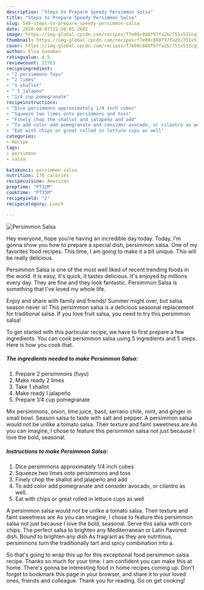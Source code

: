 ```yaml
---
description: "Steps to Prepare Speedy Persimmon Salsa"
title: "Steps to Prepare Speedy Persimmon Salsa"
slug: 549-steps-to-prepare-speedy-persimmon-salsa
date: 2020-08-07T21:59:01.268Z
image: https://img-global.cpcdn.com/recipes/f7e08c888f97fa2b/751x532cq70/persimmon-salsa-recipe-main-photo.jpg
thumbnail: https://img-global.cpcdn.com/recipes/f7e08c888f97fa2b/751x532cq70/persimmon-salsa-recipe-main-photo.jpg
cover: https://img-global.cpcdn.com/recipes/f7e08c888f97fa2b/751x532cq70/persimmon-salsa-recipe-main-photo.jpg
author: Elva Goodman
ratingvalue: 4.5
reviewcount: 22763
recipeingredient:
- "2 persimmons fuyu"
- "2 limes"
- "1 shallot"
- " I jalapeo"
- "1/4 cup pomegranate"
recipeinstructions:
- "Dice persimmons approximately 1/4 inch cubes"
- "Squeeze two limes onto persimmons and toss"
- "Finely chop the shallot and jalapeño and add"
- "To add color add pomegranate and consider avocado, or cilantro as well."
- "Eat with chips or great rolled in lettuce cups as well"
categories:
- Recipe
tags:
- persimmon
- salsa

katakunci: persimmon salsa 
nutrition: 170 calories
recipecuisine: American
preptime: "PT32M"
cooktime: "PT35M"
recipeyield: "2"
recipecategory: Lunch

---
```



![Persimmon Salsa](https://img-global.cpcdn.com/recipes/f7e08c888f97fa2b/751x532cq70/persimmon-salsa-recipe-main-photo.jpg)

Hey everyone, hope you're having an incredible day today. Today, I'm gonna show you how to prepare a special dish, persimmon salsa. One of my favorites food recipes. This time, I am going to make it a bit unique. This will be really delicious.

Persimmon Salsa is one of the most well liked of recent trending foods in the world. It is easy, it's quick, it tastes delicious. It's enjoyed by millions every day. They are fine and they look fantastic. Persimmon Salsa is something that I've loved my whole life.

Enjoy and share with family and friends! Summer might over, but salsa season never is! This persimmon salsa is a delicious seasonal replacement for traditional salsa. If you love fruit salsa, you need to try this persimmon salsa!


To get started with this particular recipe, we have to first prepare a few ingredients. You can cook persimmon salsa using 5 ingredients and 5 steps. Here is how you cook that.

<!--inarticleads1-->

##### The ingredients needed to make Persimmon Salsa:

1. Prepare 2 persimmons (fuyu)
1. Make ready 2 limes
1. Take 1 shallot
1. Make ready  I jalapeño
1. Prepare 1/4 cup pomegranate


Mix persimmons, onion, lime juice, basil, serrano chile, mint, and ginger in small bowl. Season salsa to taste with salt and pepper. A persimmon salsa would not be unlike a tomato salsa. Their texture and faint sweetness are As you can imagine, I chose to feature this persimmon salsa not just because I love the bold, seasonal. 

<!--inarticleads2-->

##### Instructions to make Persimmon Salsa:

1. Dice persimmons approximately 1/4 inch cubes
1. Squeeze two limes onto persimmons and toss
1. Finely chop the shallot and jalapeño and add
1. To add color add pomegranate and consider avocado, or cilantro as well.
1. Eat with chips or great rolled in lettuce cups as well


A persimmon salsa would not be unlike a tomato salsa. Their texture and faint sweetness are As you can imagine, I chose to feature this persimmon salsa not just because I love the bold, seasonal. Serve this salsa with corn chips. The perfect salsa to brighten any Mediterranean or Latin flavored dish. Bound to brighten any dish As fragrant as they are nutritious, persimmons turn the traditionally tart and spicy combination into a. 

So that's going to wrap this up for this exceptional food persimmon salsa recipe. Thanks so much for your time. I am confident you can make this at home. There's gonna be interesting food in home recipes coming up. Don't forget to bookmark this page in your browser, and share it to your loved ones, friends and colleague. Thank you for reading. Go on get cooking!
